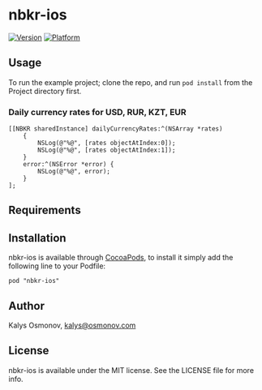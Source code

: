 # nbkr-ios

[![Version](http://cocoapod-badges.herokuapp.com/v/nbkr-ios/badge.png)](http://cocoadocs.org/docsets/nbkr-ios)
[![Platform](http://cocoapod-badges.herokuapp.com/p/nbkr-ios/badge.png)](http://cocoadocs.org/docsets/nbkr-ios)

## Usage

To run the example project; clone the repo, and run `pod install` from the Project directory first.

### Daily currency rates for USD, RUR, KZT, EUR
```
[[NBKR sharedInstance] dailyCurrencyRates:^(NSArray *rates)
	{
		NSLog(@"%@", [rates objectAtIndex:0]);
		NSLog(@"%@", [rates objectAtIndex:1]);
	}
	error:^(NSError *error) {
		NSLog(@"%@", error);
	}
];
```

## Requirements

## Installation

nbkr-ios is available through [CocoaPods](http://cocoapods.org), to install
it simply add the following line to your Podfile:

    pod "nbkr-ios"

## Author

Kalys Osmonov, kalys@osmonov.com

## License

nbkr-ios is available under the MIT license. See the LICENSE file for more info.

